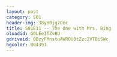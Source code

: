 ```yaml
---
layout: post 
category: S01 
header-img: 38yH0jg7Cmc 
title: S01E11 -- The One with Mrs. Bing 
oloadid: GOLEeITZvBU 
gdriveid: 0BzyFMnstuAWROU8tZzc2VTBiSWc
bgcolor: 004391
--- 
```

<!--more--> 
